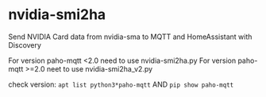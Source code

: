 # nvidia-smi2ha
Send NVIDIA Card data from nvidia-sma to MQTT and HomeAssistant with Discovery

For version paho-mqtt <2.0 need to use nvidia-smi2ha.py
For version paho-mqtt >=2.0 neet to use nvidia-smi2ha_v2.py

check version:
```apt list python3*paho-mqtt```
AND
```pip show paho-mqtt```
